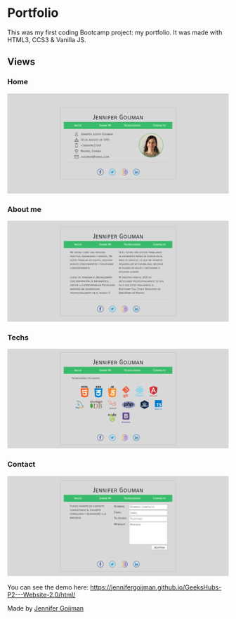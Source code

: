 # Portfolio

This was my first coding Bootcamp project: my portfolio.
It was made with HTML3, CCS3 & Vanilla JS.

## Views

### Home
![foto](img/inicio.png) 

### About me
![foto](img/sobremi.png) 

### Techs
![foto](img/tecnologias.png) 

### Contact
![foto](img/contacto.png) 

You can see the demo here: https://jennifergoijman.github.io/GeeksHubs-P2---Website-2.0/html/

Made by [Jennifer Goijman](https://github.com/JenniferGoijman)
